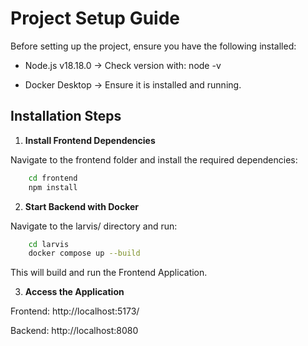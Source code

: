 # Project Setup Guide

Before setting up the project, ensure you have the following installed:

- Node.js v18.18.0 → Check version with: node -v

- Docker Desktop → Ensure it is installed and running.

## Installation Steps

1. **Install Frontend Dependencies**

Navigate to the frontend folder and install the required dependencies:

```bash
    cd frontend
    npm install
```

2. **Start Backend with Docker**

Navigate to the larvis/ directory and run:

```bash
    cd larvis
    docker compose up --build
```

This will build and run the Frontend Application.

3. **Access the Application**

Frontend: http://localhost:5173/

Backend: http://localhost:8080
